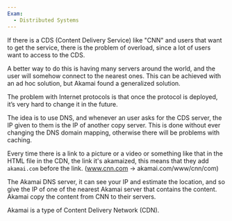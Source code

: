 ```yaml
---
Exam:
  - Distributed Systems
---
```

If there is a CDS (Content Delivery Service) like "CNN" and users that want to get the service, there is the problem of overload, since a lot of users want to access to the CDS.

A better way to do this is having many servers around the world, and the user will somehow connect to the nearest ones. This can be achieved with an ad hoc solution, but Akamai found a generalized solution.

The problem with Internet protocols is that once the protocol is deployed, it’s very hard to change it in the future.

The idea is to use DNS, and whenever an user asks for the CDS server, the IP given to them is the IP of another copy server. This is done without ever changing the DNS domain mapping, otherwise there will be problems with caching.

Every time there is a link to a picture or a video or something like that in the HTML file in the CDN, the link it's akamaized, this means that they add `akamai.com` before the link. (www.cnn.com → akamai.com/www/cnn/com)

The Akamai DNS server, it can see your IP and estimate the location, and so give the IP of one of the nearest Akamai server that contains the content. Akamai copy the content from CNN to their servers.

Akamai is a type of Content Delivery Network (CDN).